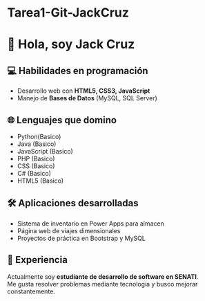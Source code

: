 # Tarea1-Git-JackCruz
# 👋 Hola, soy Jack Cruz

## 💻 Habilidades en programación
- Desarrollo web con **HTML5, CSS3, JavaScript**
- Manejo de **Bases de Datos** (MySQL, SQL Server)

## 🌐 Lenguajes que domino
- Python(Basico)
- Java (Basico)
- JavaScript (Basico)
- PHP (Basico)
- CSS (Basico)
- C# (Basico)
- HTML5 (Basico)

## 🛠️ Aplicaciones desarrolladas
- Sistema de inventario en Power Apps para almacen
- Página web de viajes dimensionales
- Proyectos de práctica en Bootstrap y MySQL

## 📌 Experiencia
Actualmente soy **estudiante de desarrollo de software en SENATI**.  
Me gusta resolver problemas mediante tecnología y busco mejorar constantemente.
